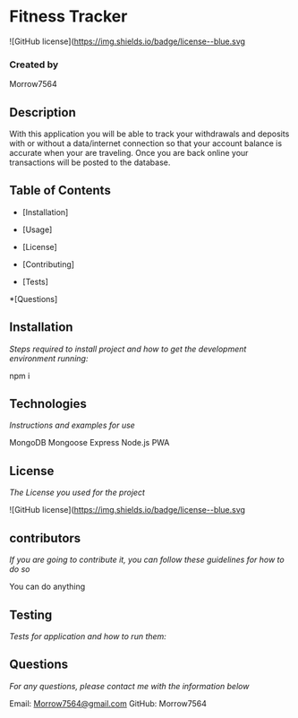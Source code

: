 # **Fitness Tracker**
  ![GitHub license](https://img.shields.io/badge/license--blue.svg
 
 
  ### Created by 
  
  Morrow7564

  ## Description
 
 With this application you will be able to track your withdrawals and deposits with or without a data/internet connection
 so that your account balance is accurate when your are traveling. Once you are back online your transactions will be posted to the database.
  
  ## Table of Contents

  * [Installation] 

  * [Usage] 
  
  * [License] 
  
  * [Contributing] 
  
  * [Tests] 

  *[Questions]

  ## Installation
  *Steps required to install project and how to get the development environment running:* 
  
  npm i

  ## Technologies
  *Instructions and examples for use*

  MongoDB
  Mongoose
  Express
  Node.js
  PWA
  
  

  ## License
  *The License you used for the project*
 
  ![GitHub license](https://img.shields.io/badge/license--blue.svg

  ## contributors
  *If you are going to contribute it, you can follow these guidelines for how to do so*
  
  You can do anything 

  ## Testing
  *Tests for application and how to run them:*
  
  

  ## Questions 
  *For any questions, please contact me with the information below*
   
  Email: Morrow7564@gmail.com
  GitHub: Morrow7564

